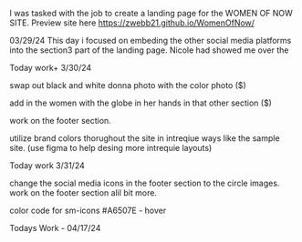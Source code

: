 I was tasked with the job to create a landing page for the WOMEN OF NOW SITE. 
Preview site here
https://zwebb21.github.io/WomenOfNow/


03/29/24 
 This day i focused on embeding the other social media platforms into the section3 part of the landing page. 
Nicole had showed me over the 






Today work+ 3/30/24 

swap out black and white donna photo with the color photo ($)

add in the women with the globe in her hands in that other section ($)

work on the footer section. 

utilize brand colors thorughout the site in intreqiue ways like the sample site. (use figma to help desing more intrequie layouts)



Today work 3/31/24

change the social media icons in the footer section to the circle images. 
work on the footer section alil bit more. 

color code for sm-icons
#A6507E - hover





Todays Work - 04/17/24
